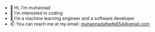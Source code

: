 - 👋 Hi, I’m muhannad
- 👀 I’m interested in coding
- 🌱 I’m a machine learning engineer and a software developer
- 📫 You can reach me at my email: muhannadafeefe654@gmail.com
